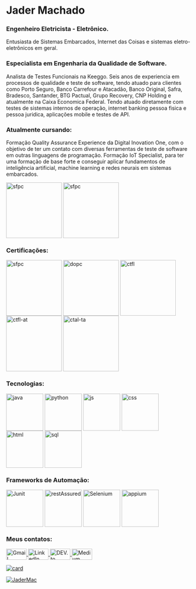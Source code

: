 # Jader Machado
### Engenheiro Eletricista - Eletrônico.
Entusiasta de Sistemas Embarcados, Internet das Coisas e sistemas eletro-eletrônicos em geral.
### Especialista em Engenharia da Qualidade de Software.
Analista de Testes Funcionais na Keeggo.
Seis anos de experiencia em processos de qualidade e teste de software, tendo atuado para clientes como Porto Seguro, Banco Carrefour e Atacadão, 
Banco Original, Safra, Bradesco, Santander, BTG Pactual, Grupo Recovery, CNP Holding e atualmente na Caixa Economica Federal.
Tendo atuado diretamente com testes de sistemas internos de operação, internet banking pessoa fisica e pessoa juridica, aplicações mobile e testes
de API.
### Atualmente cursando:
Formação Quality Assurance Experience da Digital Inovation One, com o objetivo de ter um contato com diversas ferramentas de teste de software em outras linguagens de programação.
Formação IoT Specialist, para ter uma formação de base forte e conseguir aplicar fundamentos de inteligência artificial, machine learning e redes neurais em sistemas embarcados.
<div>
   <a target='_blank'>
      <img align="center" alt="sfpc" height="150" width="150" src="https://hermes.dio.me/tracks/46ac522b-ff3e-4f73-b473-cfe634c26dac.png">
   </a>
   <a target='_blank'>
      <img align="center" alt="sfpc" height="150" width="150" src="https://hermes.dio.me/tracks/b963115b-65fc-470b-b87b-e988251b8a21.png">
   </a>
</div>

### Certificações:
<div>
   <a target='_blank'>
      <img align="center" alt="sfpc" height="150" width="150" src="https://cdn.shopify.com/s/files/1/0299/9215/7283/files/Scrum-Foundation-Professional-Certificate-SFPC_-2021_1_480x480.png?v=1631898363">
   </a>
      <a target='_blank'>
      <img align="center" alt="dopc" height="150" width="150" src="https://certiprof.com/cdn/shop/files/CertiProf-DevOps-Essentials-Certified.webp?v=1697574263&width=580">
   </a>
   <a target='_blank'>
      <img align="center" alt="ctfl" height="150" width="150" src="https://atsqa.org/assets/images/badges/CTFL-badge.png">
   </a>
   <a target='_blank'>
      <img align="center" alt="ctfl-at" height="150" width="150" src="https://atsqa.org/assets/images/badges/CTFL-AT-badge.png">
   </a>
   <a target='_blank'>
      <img align="center" alt="ctal-ta" height="150" width="150" src="https://atsqa.org/assets/images/badges/CTAL-TA-badge.png">
   </a> 
</div>

### Tecnologias:
<div>
   <a target='_blank'>
      <img align="center" alt="java" height="100" width="100" src="https://cdn.jsdelivr.net/gh/devicons/devicon@latest/icons/java/java-original-wordmark.svg">
   </a>
   <a target='_blank'>
      <img align="center" alt="python" height="100" width="100" src="https://cdn.jsdelivr.net/gh/devicons/devicon@latest/icons/python/python-original-wordmark.svg">
   </a>     
   <a target='_blank'>
      <img align="center" alt="js" height="100" width="100" src="https://cdn.jsdelivr.net/gh/devicons/devicon@latest/icons/javascript/javascript-original.svg" />
   </a>  
   <a target='_blank'>
      <img align="center" alt="css" height="100" width="100" src="https://cdn.jsdelivr.net/gh/devicons/devicon@latest/icons/css3/css3-original.svg"  />
   </a> 
      <a target='_blank'>
      <img align="center" alt="html" height="100" width="100" src="https://cdn.jsdelivr.net/gh/devicons/devicon@latest/icons/html5/html5-original.svg" />
   </a> 
   <a target='_blank'>
      <img align="center" alt="sql" height="100" width="100" src="https://cdn.jsdelivr.net/gh/devicons/devicon@latest/icons/mysql/mysql-original-wordmark.svg"  />
   </a>       
</div>

### Frameworks de Automação:
<div>
       </a>
     <a target='_blank'>
      <img align="center" alt="Junit" height="100" width="100" src="https://cdn.jsdelivr.net/gh/devicons/devicon@latest/icons/junit/junit-original-wordmark.svg">
   </a>
       </a>
     <a target='_blank'>
      <img align="center" alt="restAssured" height="100" width="100" src="https://avatars.githubusercontent.com/u/19369327?s=200&v=4">
   </a>
    </a>
     <a target='_blank'>
      <img align="center" alt="Selenium" height="100" width="100" src="https://cdn.jsdelivr.net/gh/devicons/devicon@latest/icons/selenium/selenium-original.svg">
   </a>   
       </a>
     <a target='_blank'>
      <img align="center" alt="appium" height="100" width="100" src="https://miro.medium.com/v2/resize:fit:1100/format:webp/1*XP-oUbM-zMZ-t5cwBbGhLg.png">
   </a>           
</div>

### Meus contatos:
<div> 
   <a target='_blank' href="mailto:jdermachado@gmail.com">
      <img align="center" alt="Gmail" height="30" width="55" src="https://img.shields.io/badge/Gmail-D14836?style=for-the-badge&logo=gmail&logoColor=white">
   </a>
   <a target='_blank' href="https://www.linkedin.com/in/omachadojader/">
       <img align="center" alt="LinkedIn" height="30" width="55" src="https://img.shields.io/badge/LinkedIn-0077B5?style=for-the-badge&logo=linkedin&logoColor=white"> 
   </a>
   <a target='_blank' href="https://dev.to/thejadaum">
      <img align="center" alt="DEV.to" height="30" width="55" src="https://img.shields.io/badge/dev.to-0A0A0A?style=for-the-badge&logo=devdotto&logoColor=white"> 
   </a>
   <a target='_blank' href="https://medium.com/@omachadojader">
      <img align="center" alt="Medium" height="30" width="55" src="https://img.shields.io/badge/Medium-12100E?style=for-the-badge&logo=medium&logoColor=white">
   </a>
</div>

[![card](https://github-readme-stats.vercel.app/api?username=JaderMac&theme=tokyonight)](https://github.com/JaderMac/)

[![JaderMac](https://github-readme-stats.vercel.app/api/top-langs/?username=JaderMac&hide=html&layout=compact&theme=tokyonight)](https://github.com/JaderMac/)
